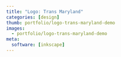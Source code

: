 ```yaml
---
title: "Logo: Trans Maryland"
categories: [design]
thumb: portfolio/logo-trans-maryland-demo
images:
  - portfolio/logo-trans-maryland-demo
meta:
  software: [inkscape]
---
```

